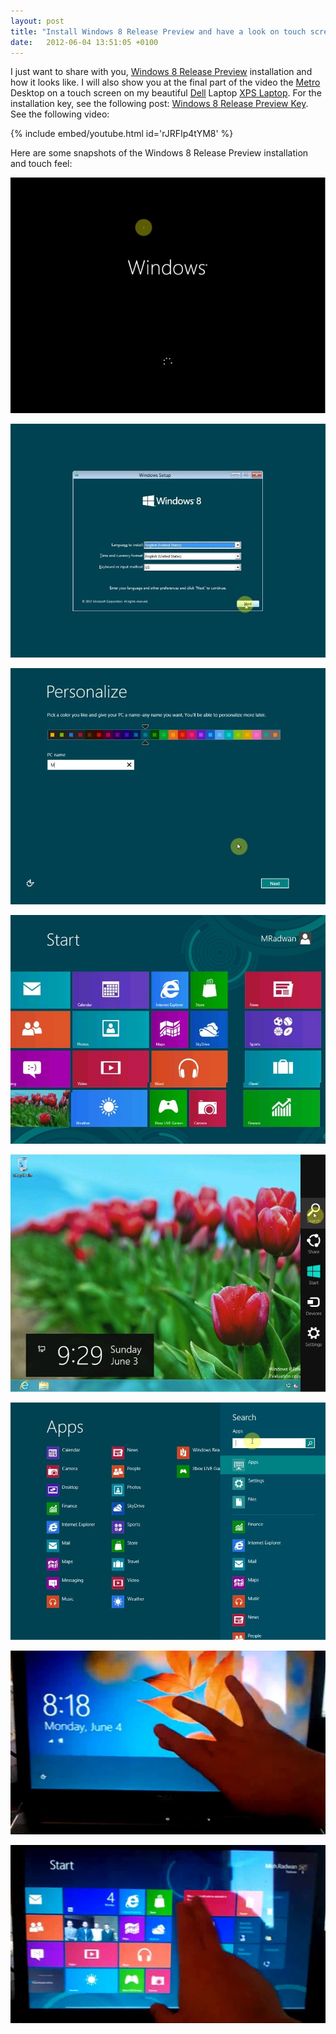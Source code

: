 ```yaml
---
layout: post
title: "Install Windows 8 Release Preview and have a look on touch screen"
date:   2012-06-04 13:51:05 +0100
---
```


I just want to share with you, [Windows 8 Release Preview](http://windows.microsoft.com/en-US/windows-8/release-preview " Windows 8 Release Preview")
installation and how it looks like. I will also show you at the final
part of the video the
[Metro](http://msdn.microsoft.com/en-us/windows/apps/br229512.aspx "Metro Development")
Desktop on a touch screen on
my beautiful [Dell](http://www.dell.com/ "Dell") Laptop
[XPS Laptop](http://www.dell.com/content/topics/segtopic.aspx/xps-laptops?c=us&l=en&cs=19 "XPS Dell Laptops").
For the installation key, see the following post: [Windows 8 Release
Preview
Key](https://mohamedradwan-devops.github.io/2012/06/04/windows-8-release-preview-key/ "Windows 8 Preview Key").
See the following video:

{% include embed/youtube.html id='rJRFIp4tYM8' %}


Here are some snapshots of the Windows 8 Release Preview installation and touch
feel:

[![](/assets/img/2012/06/windows-8-start-installation.jpg "Windows 8 start installation")](/assets/img/2012/06/windows-8-start-installation.jpg)

[![](/assets/img/2012/06/windows-8-release-preview-installation-screen.jpg "Windows 8 Release Preview installation screen")](/assets/img/2012/06/windows-8-release-preview-installation-screen.jpg)

[![](/assets/img/2012/06/windows-8-color-schema-selection.jpg "Windows 8 color schema selection")](/assets/img/2012/06/windows-8-color-schema-selection.jpg)

[![](/assets/img/2012/06/windows-8-metro-desktop.jpg "Windows 8 Metro Desktop")](/assets/img/2012/06/windows-8-metro-desktop.jpg)


[![](/assets/img/2012/06/windows-8-desktop.jpg "Windows 8 desktop")](/assets/img/2012/06/windows-8-desktop.jpg)

[![](/assets/img/2012/06/windows-8-search-apps.jpg "Windows 8 search apps")](/assets/img/2012/06/windows-8-search-apps.jpg)

[![](/assets/img/2012/06/windows-8-lock-screen.jpg "Windows 8 lock screen")](/assets/img/2012/06/windows-8-lock-screen.jpg)

[![](/assets/img/2012/06/windows-8-metro-desktop-browsing.jpg "Windows 8 Metro Desktop browsing")](/assets/img/2012/06/windows-8-metro-desktop-browsing.jpg)
